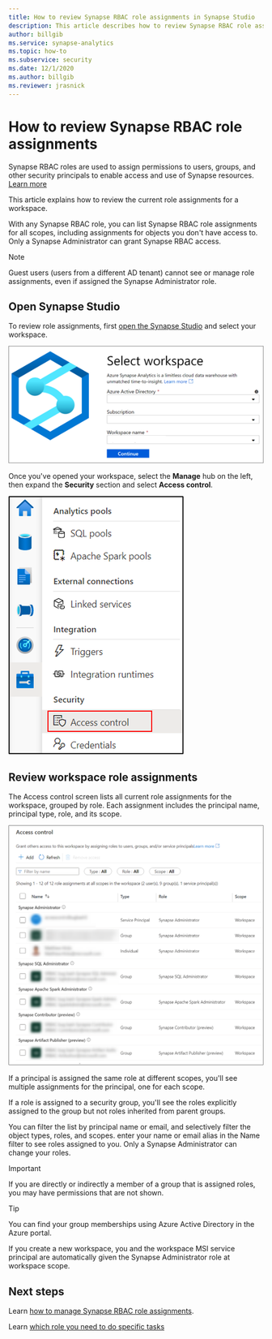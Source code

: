```yaml
---
title: How to review Synapse RBAC role assignments in Synapse Studio
description: This article describes how to review Synapse RBAC role assignments using Synapse Studio
author: billgib
ms.service: synapse-analytics 
ms.topic: how-to
ms.subservice: security
ms.date: 12/1/2020
ms.author: billgib
ms.reviewer: jrasnick
---
```


# How to review Synapse RBAC role assignments

Synapse RBAC roles are used to assign permissions to users, groups, and other security principals to enable access and use of Synapse resources.  [Learn more](./synapse-workspace-synapse-rbac.md)

This article explains how to review the current role assignments for a workspace.

With any Synapse RBAC role, you can list Synapse RBAC role assignments for all scopes, including assignments for objects you don't have access to. Only a Synapse Administrator can grant Synapse RBAC access.  

>[!Note]
>Guest users (users from a different AD tenant) cannot see or manage role assignments, even if assigned the Synapse Administrator role.    

## Open Synapse Studio  

To review role assignments, first [open the Synapse Studio](https://web.azuresynapse.net/) and select your workspace. 

![Log in to workspace](./media/common/login-workspace.png) 
 
 Once you've opened your workspace, select the **Manage** hub on the left, then expand the **Security** section and select **Access control**. 

 ![Select Access Control in Security section on left](./media/how-to-manage-synapse-rbac-role-assignments/left-nav-security-access-control.png)

## Review workspace role assignments

The Access control screen lists all current role assignments for the workspace, grouped by role. Each assignment includes the principal name, principal type, role, and its scope.

![Access Control screen](./media/how-to-review-synapse-rbac-role-assignments/access-control-assignments.png)

If a principal is assigned the same role at different scopes, you'll see multiple assignments for the principal, one for each scope.  

If a role is assigned to a security group, you'll see the roles explicitly assigned to the group but not roles inherited from parent groups.  

You can filter the list by principal name or email, and selectively filter the object types, roles, and scopes. enter your name or email alias in the Name filter to see roles assigned to you. Only a Synapse Administrator can change your roles.

>[!Important] 
>If you are directly or indirectly a member of a group that is assigned roles, you may have permissions that are not shown.

>[!tip]
>You can find your group memberships using Azure Active Directory in the Azure portal.  

If you create a new workspace, you and the workspace MSI service principal are automatically given the Synapse Administrator role at workspace scope.

## Next steps

Learn [how to manage Synapse RBAC role assignments](./how-to-manage-synapse-rbac-role-assignments.md).

Learn [which role you need to do specific tasks](./synapse-workspace-understand-what-role-you-need.md)